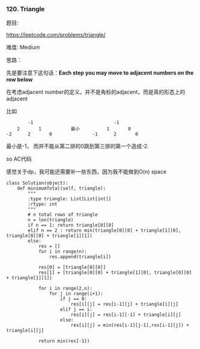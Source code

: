 ### 120. Triangle

题目:

<https://leetcode.com/problems/triangle/>

难度:
Medium

思路：

先是要注意下这句话：**Each step you may move to adjacent numbers on the row below**

在考虑adjacent number的定义，并不是角标的adjacent，而是真的形态上的adjacent

比如

```
		-1								-1
	2		1			最小			1		0
-2		2		0				-1		2		0
```

最小是-1， 而并不能从第二排的0跳到第三排的第一个造成-2.

 so AC代码

感觉关于dp，我可能还需要补一些东西，因为我不能做到O(n) space

```
class Solution(object):
    def minimumTotal(self, triangle):
        """
        :type triangle: List[List[int]]
        :rtype: int
        """
        # n total rows of triangle
        n = len(triangle)
        if n == 1: return triangle[0][0]
        elif n == 2 : return min(triangle[0][0] + triangle[1][0], triangle[0][0] + triangle[1][1])
        else:
        	res = []
        	for i in range(n):
        		res.append(triangle[i])

        	res[0] = [triangle[0][0]]
        	res[1] = [triangle[0][0] + triangle[1][0], triangle[0][0] + triangle[1][1]]

        	for i in range(2,n):
        		for j in range(i+1):
        			if j == 0:
        				res[i][j] = res[i-1][j] + triangle[i][j]
        			elif j == i:
        				res[i][j] = res[i-1][-1] + triangle[i][j]
        			else:
        				res[i][j] = min(res[i-1][j-1],res[i-1][j]) + triangle[i][j]

        	return min(res[-1])
```













